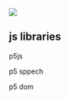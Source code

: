 
<img src="https://raw.githubusercontent.com/JulienDrochon/Vox-Machines/master/Z_Students_projects/Cesar_Paul_Alien_chatbot/apercu.gif">

## js libraries

p5js

p5 sppech

p5 dom

